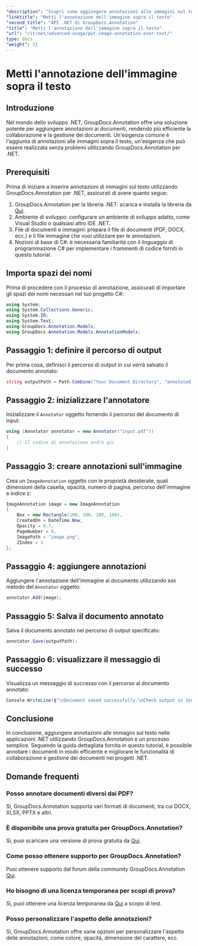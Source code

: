 ```yaml
---
"description": "Scopri come aggiungere annotazioni alle immagini sul testo in .NET utilizzando GroupDocs.Annotation per una gestione efficiente dei documenti e una migliore collaborazione."
"linktitle": "Metti l'annotazione dell'immagine sopra il testo"
"second_title": "API .NET di GroupDocs.Annotation"
"title": "Metti l'annotazione dell'immagine sopra il testo"
"url": "/it/net/advanced-usage/put-image-annotation-over-text/"
type: docs
"weight": 21
---
```


# Metti l'annotazione dell'immagine sopra il testo

## Introduzione
Nel mondo dello sviluppo .NET, GroupDocs.Annotation offre una soluzione potente per aggiungere annotazioni ai documenti, rendendo più efficiente la collaborazione e la gestione dei documenti. Un'esigenza comune è l'aggiunta di annotazioni alle immagini sopra il testo, un'esigenza che può essere realizzata senza problemi utilizzando GroupDocs.Annotation per .NET.
## Prerequisiti
Prima di iniziare a inserire annotazioni di immagini sul testo utilizzando GroupDocs.Annotation per .NET, assicurati di avere quanto segue:
1. GroupDocs.Annotation per la libreria .NET: scarica e installa la libreria da [Qui](https://releases.groupdocs.com/annotation/net/).
2. Ambiente di sviluppo: configurare un ambiente di sviluppo adatto, come Visual Studio o qualsiasi altro IDE .NET.
3. File di documenti e immagini: prepara il file di documenti (PDF, DOCX, ecc.) e il file immagine che vuoi utilizzare per le annotazioni.
4. Nozioni di base di C#: è necessaria familiarità con il linguaggio di programmazione C# per implementare i frammenti di codice forniti in questo tutorial.

## Importa spazi dei nomi
Prima di procedere con il processo di annotazione, assicurati di importare gli spazi dei nomi necessari nel tuo progetto C#:
```csharp
using System;
using System.Collections.Generic;
using System.IO;
using System.Text;
using GroupDocs.Annotation.Models;
using GroupDocs.Annotation.Models.AnnotationModels;
```
## Passaggio 1: definire il percorso di output
Per prima cosa, definisci il percorso di output in cui verrà salvato il documento annotato:
```csharp
string outputPath = Path.Combine("Your Document Directory", "annotated_document.pdf");
```
## Passaggio 2: inizializzare l'annotatore
Inizializzare il `Annotator` oggetto fornendo il percorso del documento di input:
```csharp
using (Annotator annotator = new Annotator("input.pdf"))
{
    // Il codice di annotazione andrà qui
}
```
## Passaggio 3: creare annotazioni sull'immagine
Crea un `ImageAnnotation` oggetto con le proprietà desiderate, quali dimensioni della casella, opacità, numero di pagina, percorso dell'immagine e indice z:
```csharp
ImageAnnotation image = new ImageAnnotation
{
    Box = new Rectangle(100, 100, 100, 100),
    CreatedOn = DateTime.Now,
    Opacity = 0.7,
    PageNumber = 0,
    ImagePath = "image.png",
    ZIndex = 3
};
```
## Passaggio 4: aggiungere annotazioni
Aggiungere l'annotazione dell'immagine al documento utilizzando `Add` metodo del `Annotator` oggetto:
```csharp
annotator.Add(image);
```
## Passaggio 5: Salva il documento annotato
Salva il documento annotato nel percorso di output specificato:
```csharp
annotator.Save(outputPath);
```
## Passaggio 6: visualizzare il messaggio di successo
Visualizza un messaggio di successo con il percorso al documento annotato:
```csharp
Console.WriteLine($"\nDocument saved successfully.\nCheck output in {outputPath}.");
```

## Conclusione
In conclusione, aggiungere annotazioni alle immagini sul testo nelle applicazioni .NET utilizzando GroupDocs.Annotation è un processo semplice. Seguendo la guida dettagliata fornita in questo tutorial, è possibile annotare i documenti in modo efficiente e migliorare le funzionalità di collaborazione e gestione dei documenti nei progetti .NET.
## Domande frequenti
### Posso annotare documenti diversi dai PDF?
Sì, GroupDocs.Annotation supporta vari formati di documenti, tra cui DOCX, XLSX, PPTX e altri.
### È disponibile una prova gratuita per GroupDocs.Annotation?
Sì, puoi scaricare una versione di prova gratuita da [Qui](https://releases.groupdocs.com/).
### Come posso ottenere supporto per GroupDocs.Annotation?
Puoi ottenere supporto dal forum della community GroupDocs.Annotation [Qui](https://forum.groupdocs.com/c/annotation/10).
### Ho bisogno di una licenza temporanea per scopi di prova?
Sì, puoi ottenere una licenza temporanea da [Qui](https://purchase.groupdocs.com/temporary-license/) a scopo di test.
### Posso personalizzare l'aspetto delle annotazioni?
Sì, GroupDocs.Annotation offre varie opzioni per personalizzare l'aspetto delle annotazioni, come colore, opacità, dimensione del carattere, ecc.